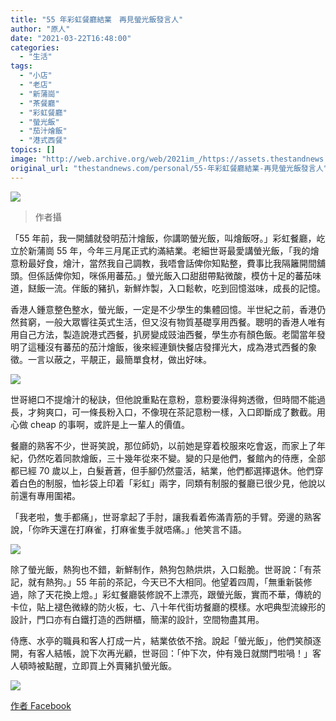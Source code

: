 ```yaml
---
title: "55 年彩虹餐廳結業　再見螢光飯發言人"
author: "原人"
date: "2021-03-22T16:48:00"
categories:
  - "生活"
tags:
  - "小店"
  - "老店"
  - "新蒲崗"
  - "茶餐廳"
  - "彩虹餐廳"
  - "螢光飯"
  - "茄汁燴飯"
  - "港式西餐"
topics: []
image: "http://web.archive.org/web/2021im_/https://assets.thestandnews.com/media/photos/0_SqOnk.jpg"
original_url: "thestandnews.com/personal/55-年彩虹餐廳結業-再見螢光飯發言人"
---
```

![](http://web.archive.org/web/2021im_/https://assets.thestandnews.com/media/photos/0_SqOnk.jpg)
> 作者攝

「55 年前，我一開舖就發明茄汁燴飯，你講啲螢光飯，叫燴飯呀。」彩虹餐廳，屹立於新蒲崗 55 年，今年三月尾正式約滿結業。老細世哥最愛講螢光飯，「我的燴意粉最好食，燴汁，當然我自己調教，我唔會話俾你知點整，費事比我隔籬開間舖頭。但係話俾你知，咪係用蕃茄。」螢光飯入口甜甜帶點微酸，模仿十足的蕃茄味道，餸飯一流。伴飯的豬扒，新鮮炸製，入口鬆軟，吃到回憶滋味，成長的記憶。

香港人鍾意整色整水，螢光飯，一定是不少學生的集體回憶。半世紀之前，香港仍然貧窮，一般大眾響往英式生活，但又沒有物質基礎享用西餐。聰明的香港人唯有用自己方法，製造說港式西餐，扒房變成豉油西餐，學生亦有顏色飯。老闆當年發明了這種沒有蕃茄的茄汁燴飯，後來經連鎖快餐店發揮光大，成為港式西餐的象徵。一言以蔽之，平靚正，最簡單食材，做出好味。

![](http://web.archive.org/web/2021im_/https://assets.thestandnews.com/media/photos/162842143_bjSF3.jpg)

世哥絕口不提燴汁的秘訣，但他說重點在意粉，意粉要淥得夠透徹，但時間不能過長，才夠爽口，可一條長粉入口，不像現在茶記意粉一樣，入口即斷成了數截。用心做 cheap 的事啊，或許是上一輩人的價值。

餐廳的熟客不少，世哥笑說，那位師奶，以前她是穿着校服來吃會返，而家上了年紀，仍然吃着同款燴飯，三十幾年從來不變。變的只是他們，餐館內的侍應，全部都已經 70 歲以上，白髮蒼蒼，但手腳仍然靈活，結業，他們都選擇退休。他們穿着白色的制服，恤衫袋上印着「彩虹」兩字，同類有制服的餐廳已很少見，他說以前還有專用圍裙。

「我老啦，隻手都痛」，世哥拿起了手肘，讓我看着佈滿青筋的手臂。旁邊的熟客說，「你昨天還在打麻雀，打麻雀隻手就唔痛。」他笑言不語。

![](http://web.archive.org/web/2021im_/https://assets.thestandnews.com/media/photos/164025543_R1vy8.jpg)

除了螢光飯，熱狗也不錯，新鮮制作，熱狗包熱烘烘，入口鬆脆。世哥說：「有茶記，就有熱狗。」55 年前的茶記，今天已不大相同。他望着四周，「無重新裝修過，除了天花換上燈。」彩虹餐廳裝修說不上漂亮，跟螢光飯，實而不華，傳統的卡位，貼上褪色微綠的防火板，七、八十年代街坊餐廳的模樣。水吧典型流線形的設計，門口亦有白鐵打造的西餅櫃，簡潔的設計，空間物盡其用。

侍應、水亭的職員和客人打成一片，結業依依不捨。說起「螢光飯」，他們笑顏逐開，有客人結帳，說下次再光顧，世哥回：「仲下次，仲有幾日就關門啦喎！」客人頓時被點醒，立即買上外賣豬扒螢光飯。

![](http://web.archive.org/web/2021im_/https://assets.thestandnews.com/media/photos/161802809_mlsYh.jpg)

[作者 Facebook](http://web.archive.org/web/20211229132748/https://www.facebook.com/yuenyan/posts/10159994378948475)